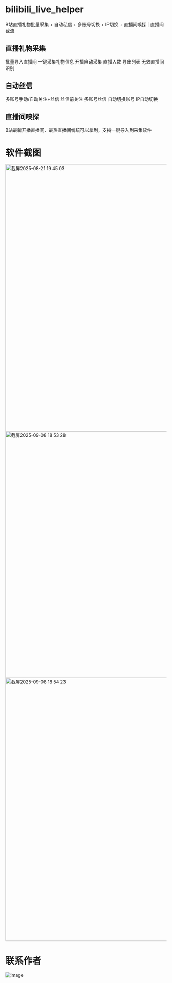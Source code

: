 # bilibili_live_helper

B站直播礼物批量采集 + 自动私信 + 多账号切换 + IP切换 + 直播间嗅探 | 直播间截流

## 直播礼物采集
批量导入直播间
一键采集礼物信息
开播自动采集
直播人数
导出列表
无效直播间识别

## 自动丝信
多账号手动/自动关注+丝信
丝信前关注
多账号丝信
自动切换账号
IP自动切换

## 直播间嗅探

B站最新开播直播间、最热直播间统统可以拿到，支持一键导入到采集软件

# 软件截图
<img width="1279" height="834" alt="截屏2025-08-21 19 45 03" src="https://github.com/user-attachments/assets/0befc934-5593-44f1-a016-d415e5cb0a25" />

<img width="1280" height="770" alt="截屏2025-09-08 18 53 28" src="https://github.com/user-attachments/assets/0d8f1c55-a9de-4e46-9d30-b61a3511c6c9" />
<img width="1097" height="822" alt="截屏2025-09-08 18 54 23" src="https://github.com/user-attachments/assets/12cc4a13-f662-4622-8836-3b0d9b7b671e" />

# 联系作者

![image](https://github.com/user-attachments/assets/78c8aa5c-5095-4e21-9ce1-96f6b02d1a8d)
